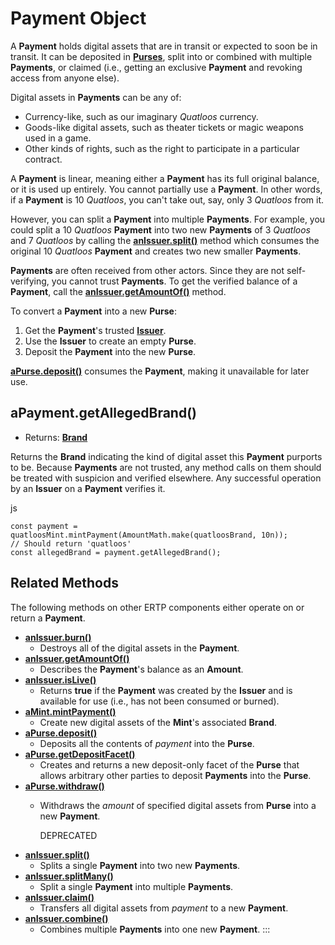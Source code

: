 

Payment Object [​](#payment-object)
===================================

A **Payment** holds digital assets that are in transit or expected to soon be in transit. It can be deposited in **[Purses](./purse.html)**, split into or combined with multiple **Payments**, or claimed (i.e., getting an exclusive **Payment** and revoking access from anyone else).

Digital assets in **Payments** can be any of:

* Currency-like, such as our imaginary *Quatloos* currency.
* Goods-like digital assets, such as theater tickets or magic weapons used in a game.
* Other kinds of rights, such as the right to participate in a particular contract.

A **Payment** is linear, meaning either a **Payment** has its full original balance, or it is used up entirely. You cannot partially use a **Payment**. In other words, if a **Payment** is 10 *Quatloos*, you can't take out, say, only 3 *Quatloos* from it.

However, you can split a **Payment** into multiple **Payments**. For example, you could split a 10 *Quatloos* **Payment** into two new **Payments** of 3 *Quatloos* and 7 *Quatloos* by calling the **[anIssuer.split()](./issuer.html#anissuer-split-payment-paymentamounta)** method which consumes the original 10 *Quatloos* **Payment** and creates two new smaller **Payments**.

**Payments** are often received from other actors. Since they are not self-verifying, you cannot trust **Payments**. To get the verified balance of a **Payment**, call the **[anIssuer.getAmountOf()](./issuer.html#anissuer-getamountof-payment)** method.

To convert a **Payment** into a new **Purse**:

1. Get the **Payment**'s trusted **[Issuer](./issuer.html)**.
2. Use the **Issuer** to create an empty **Purse**.
3. Deposit the **Payment** into the new **Purse**.

**[aPurse.deposit()](./purse.html#apurse-deposit-payment-optamount)** consumes the **Payment**, making it unavailable for later use.

aPayment.getAllegedBrand() [​](#apayment-getallegedbrand)
---------------------------------------------------------

* Returns: **[Brand](./brand.html)**

Returns the **Brand** indicating the kind of digital asset this **Payment** purports to be. Because **Payments** are not trusted, any method calls on them should be treated with suspicion and verified elsewhere. Any successful operation by an **Issuer** on a **Payment** verifies it.

js
```
const payment = quatloosMint.mintPayment(AmountMath.make(quatloosBrand, 10n));
// Should return 'quatloos'
const allegedBrand = payment.getAllegedBrand();
```

Related Methods [​](#related-methods)
-------------------------------------

The following methods on other ERTP components either operate on or return a **Payment**.

* [**anIssuer.burn()**](./issuer.html#anissuer-burn-payment-optamount)
  + Destroys all of the digital assets in the **Payment**.
* [**anIssuer.getAmountOf()**](./issuer.html#anissuer-getamountof-payment)
  + Describes the **Payment**'s balance as an **Amount**.
* [**anIssuer.isLive()**](./issuer.html#anissuer-islive-payment)
  + Returns **true** if the **Payment** was created by the **Issuer** and is available for use (i.e., has not been consumed or burned).
* [**aMint.mintPayment()**](./mint.html#amint-mintpayment-newamount)
  + Create new digital assets of the **Mint**'s associated **Brand**.
* [**aPurse.deposit()**](./purse.html#apurse-deposit-payment-optamount)
  + Deposits all the contents of *payment* into the **Purse**.
* [**aPurse.getDepositFacet()**](./purse.html#apurse-getdepositfacet)
  + Creates and returns a new deposit-only facet of the **Purse** that allows arbitrary other parties to deposit **Payments** into the **Purse**.
* [**aPurse.withdraw()**](./purse.html#apurse-withdraw-amount)
  + Withdraws the *amount* of specified digital assets from **Purse** into a new **Payment**.
    
    DEPRECATED
* [**anIssuer.split()**](./issuer.html#anissuer-split-payment-paymentamounta)
  + Splits a single **Payment** into two new **Payments**.
* [**anIssuer.splitMany()**](./issuer.html#anissuer-splitmany-payment-amountarray)
  + Split a single **Payment** into multiple **Payments**.
* [**anIssuer.claim()**](./issuer.html#anissuer-claim-payment-optamount)
  + Transfers all digital assets from *payment* to a new **Payment**.
* [**anIssuer.combine()**](./issuer.html#anissuer-combine-paymentsarray-opttotalamount)
  + Combines multiple **Payments** into one new **Payment**. :::
